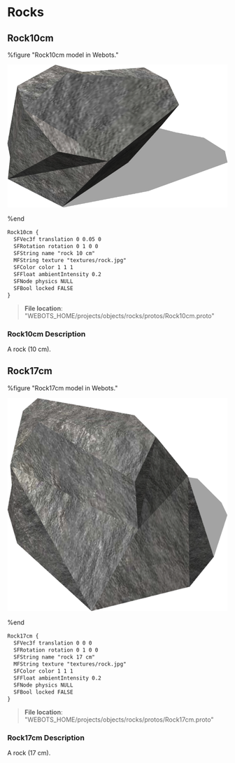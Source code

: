 # Rocks

## Rock10cm

%figure "Rock10cm model in Webots."

![Rock10cm](images/objects/rocks/Rock10cm/model.png)

%end

```
Rock10cm {
  SFVec3f translation 0 0.05 0
  SFRotation rotation 0 1 0 0
  SFString name "rock 10 cm"
  MFString texture "textures/rock.jpg"
  SFColor color 1 1 1
  SFFloat ambientIntensity 0.2
  SFNode physics NULL
  SFBool locked FALSE
}
```

> **File location**: "WEBOTS\_HOME/projects/objects/rocks/protos/Rock10cm.proto"

### Rock10cm Description

A rock (10 cm).

## Rock17cm

%figure "Rock17cm model in Webots."

![Rock17cm](images/objects/rocks/Rock17cm/model.png)

%end

```
Rock17cm {
  SFVec3f translation 0 0 0
  SFRotation rotation 0 1 0 0
  SFString name "rock 17 cm"
  MFString texture "textures/rock.jpg"
  SFColor color 1 1 1
  SFFloat ambientIntensity 0.2
  SFNode physics NULL
  SFBool locked FALSE
}
```

> **File location**: "WEBOTS\_HOME/projects/objects/rocks/protos/Rock17cm.proto"

### Rock17cm Description

A rock (17 cm).

